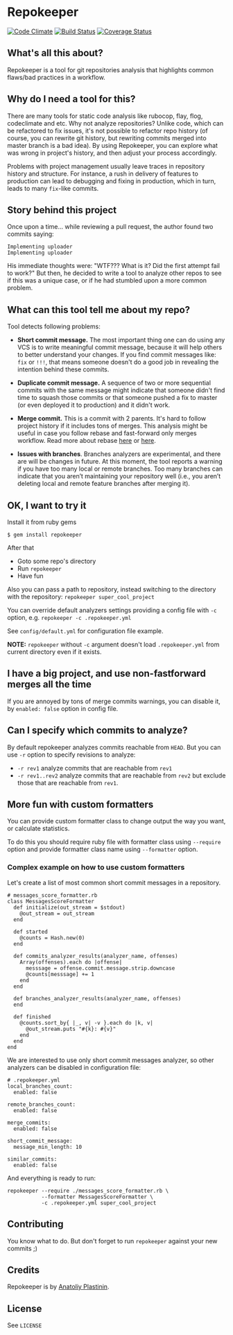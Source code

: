 # Repokeeper

[![Code Climate](http://img.shields.io/codeclimate/github/antlypls/repokeeper.svg?style=flat)](https://codeclimate.com/github/antlypls/repokeeper)
[![Build Status](http://img.shields.io/travis/antlypls/repokeeper.svg?style=flat)](https://travis-ci.org/antlypls/repokeeper)
[![Coverage Status](http://img.shields.io/coveralls/antlypls/repokeeper.svg?style=flat)](https://coveralls.io/r/antlypls/repokeeper)

## What's all this about?

Repokeeper is a tool for git repositories analysis that highlights common
flaws/bad practices in a workflow.

## Why do I need a tool for this?

There are many tools for static code analysis like rubocop, flay, flog,
codeclimate and etc.
Why not analyze repositories?
Unlike code, which can be refactored to fix issues, it's not possible to
refactor repo history (of course, you can rewrite git history, but rewriting
commits merged into master branch is a bad idea).
By using Repokeeper, you can explore what was wrong in project's history, and
then adjust your process accordingly.

Problems with project management usually leave traces in repository history and
structure.
For instance, a rush in delivery of features to production can lead to debugging
and fixing in production, which in turn, leads to many `fix`-like commits.

## Story behind this project

Once upon a time... while reviewing a pull request, the author found two commits
saying:

    Implementing uploader
    Implementing uploader

His immediate thoughts were: "WTF??? What is it? Did the first attempt fail to
work?"
But then, he decided to write a tool to analyze other repos to see if this was a
unique case, or if he had stumbled upon a more common problem.

## What can this tool tell me about my repo?

Tool detects following problems:

* **Short commit message.**
The most important thing one can do using any VCS is to write meaningful commit
message, because it will help others to better understand your changes.
If you find commit messages like: `fix` or `!!!`, that means someone doesn't do
a good job in revealing the intention behind these commits.

* **Duplicate commit message.**
A sequence of two or more sequential commits with the same message might
indicate that someone didn't find time to squash those commits or that someone
pushed a fix to master (or even deployed it to production) and it didn't work.

* **Merge commit.**
This is a commit with 2 parents. It's hard to follow project history if it
includes tons of merges.
This analysis might be useful in case you follow rebase and fast-forward only
merges workflow. Read more about rebase
[here](http://randyfay.com/content/rebase-workflow-git)
or [here](http://robots.thoughtbot.com/rebase-like-a-boss).

* **Issues with branches**.
Branches analyzers are experimental, and there are will be changes in future.
At this moment, the tool reports a warning if you have too many local or remote
branches.
Too many branches can indicate that you aren’t maintaining your repository well
(i.e., you aren’t deleting local and remote feature branches after merging it).

## OK, I want to try it

Install it from ruby gems

    $ gem install repokeeper

After that

* Goto some repo's directory
* Run `repokeeper`
* Have fun

Also you can pass a path to repository, instead switching to the directory with
the repository: `repokeeper super_cool_project`

You can override default analyzers settings providing a config file with `-c`
option, e.g. `repokeeper -c .repokeeper.yml`

See `config/default.yml` for configuration file example.

**NOTE:** `repokeeper` without `-c` argument doesn't load `.repokeeper.yml`
from current directory even if it exists.

## I have a big project, and use non-fastforward merges all the time

If you are annoyed by tons of merge commits warnings, you can disable it,
by `enabled: false` option in config file.

## Can I specify which commits to analyze?

By default repokeeper analyzes commits reachable from `HEAD`.
But you can use `-r` option to specify revisions to analyze:

* `-r rev1` analyze commits that are reachable from `rev1`
* `-r rev1..rev2` analyze commits that are reachable from `rev2` but exclude
  those that are reachable from `rev1`.

## More fun with custom formatters

You can provide custom formatter class to change output the way you want,
or calculate statistics.

To do this you should require ruby file with formatter class using `--require`
option and provide formatter class name using `--formatter` option.

### Complex example on how to use custom formatters

Let's create a list of most common short commit messages in a repository.

```{ruby}
# messages_score_formatter.rb
class MessagesScoreFormatter
  def initialize(out_stream = $stdout)
    @out_stream = out_stream
  end

  def started
    @counts = Hash.new(0)
  end

  def commits_analyzer_results(analyzer_name, offenses)
    Array(offenses).each do |offense|
      messsage = offense.commit.message.strip.downcase
      @counts[messsage] += 1
    end
  end

  def branches_analyzer_results(analyzer_name, offenses)
  end

  def finished
    @counts.sort_by{ |_, v| -v }.each do |k, v|
      @out_stream.puts "#{k}: #{v}"
    end
  end
end
```

We are interested to use only short commit messages analyzer, so other analyzers
can be disabled in configuration file:

```{yaml}
# .repokeeper.yml
local_branches_count:
  enabled: false

remote_branches_count:
  enabled: false

merge_commits:
  enabled: false

short_commit_message:
  message_min_length: 10

similar_commits:
  enabled: false
```

And everything is ready to run:

    repokeeper --require ./messages_score_formatter.rb \
               --formatter MessagesScoreFormatter \
               -c .repokeeper.yml super_cool_project

## Contributing

You know what to do.
But don't forget to run `repokeeper` against your new commits ;)

## Credits

Repokeeper is by [Anatoliy Plastinin](http://antlypls.com).

## License

See `LICENSE`
